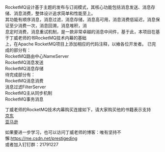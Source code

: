 RocketMQ设计基于主题的发布与订阅模式，其核心功能包括消息发送、消息存储、消息消费，整体设计追求简单和性能至上。  
其功能有顺序消息，消息过滤，消息存储，消息高可用，消息消费低延迟，消息保证至少消费一次，消息回溯，消息堆积，消  
息定时消费，消息重试机制，是一款非常卓越的消息中间件，基于此，本项目在基于丁威老师的书RocketMQ技术内幕的基础  
上，在Apache RocketMQ项目上添加相应的代码注释，以飨各位开发者。
已完成的部分有：  
RocketMQ路由中心NameServer  
RocketMQ消息发送  
RocketMQ消息存储  
待完成部分有：  
RocketMQ消息消费  
消息过滤FilterServer  
RocketMQ主从同步机制  
RocketMQ事务消息  

丁威老师的RocketMQ技术内幕购买连接如下，请大家购买他的书籍表示支持  
[京东](https://search.jd.com/Search?keyword=rocketmq%E6%8A%80%E6%9C%AF%E5%86%85%E5%B9%95&enc=utf-8&suggest=1.def.0.V00--12,20,&wq=rocketmq&pvid=895bc55e69654613ac4423d607af5c7c)  
[亚马逊](https://www.amazon.cn/s?k=RocketMQ%E6%8A%80%E6%9C%AF%E5%86%85%E5%B9%95&__mk_zh_CN=%E4%BA%9A%E9%A9%AC%E9%80%8A%E7%BD%91%E7%AB%99&ref=nb_sb_noss)

如果要进一步学习，也可以访问丁威老师的博客：唯有坚持不懈:<https://me.csdn.net/prestigeding>  
或者加入钉钉群：21791227